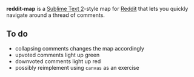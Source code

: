 **reddit-map** is a [Sublime Text 2](http://www.sublimetext.com/2)-style map 
for [Reddit](http://reddit.com) that lets you quickly navigate around
 a thread of comments.

## To do
* collapsing comments changes the map accordingly
* upvoted comments light up green
* downvoted comments light up red
* possibly reimplement using `canvas` as an exercise
